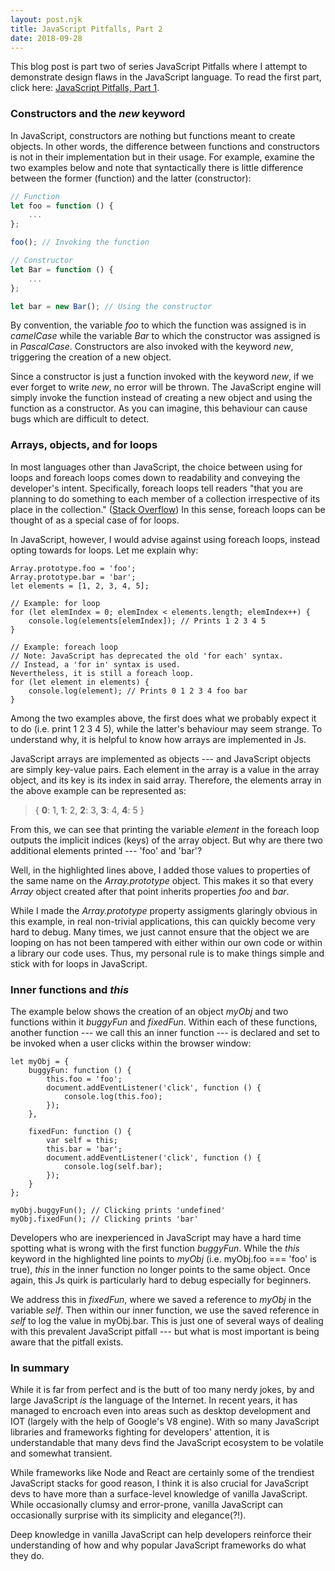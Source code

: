```yaml
---
layout: post.njk
title: JavaScript Pitfalls, Part 2
date: 2018-09-28
---
```


This blog post is part two of series JavaScript Pitfalls where I attempt to demonstrate design flaws in the JavaScript language.
To read the first part, click here: [JavaScript Pitfalls, Part 1](/posts/2018/javascript-pitfalls-part-1).

### Constructors and the *new* keyword

In JavaScript, constructors are nothing but functions meant to create objects.
In other words, the difference between functions and constructors is not in their implementation but in their usage.
For example, examine the two examples below and note that syntactically there is little difference between the former (function) and the latter (constructor):

```javascript
// Function
let foo = function () {
    ...
};

foo(); // Invoking the function

// Constructor
let Bar = function () {
    ...
};

let bar = new Bar(); // Using the constructor
```

By convention, the variable *foo* to which the function was assigned is in *camelCase* while the variable *Bar* to which the constructor was assigned is in *PascalCase*.
Constructors are also invoked with the keyword *new*, triggering the creation of a new object.

Since a constructor is just a function invoked with the keyword *new*, if we ever forget to write *new*, no error will be thrown.
The JavaScript engine will simply invoke the function instead of creating a new object and using the function as a constructor.
As you can imagine, this behaviour can cause bugs which are difficult to detect.

### Arrays, objects, and for loops

In most languages other than JavaScript, the choice between using for loops and foreach loops comes down to readability and conveying the developer's intent.
Specifically, foreach loops tell readers "that you are planning to do something to each member of a collection irrespective of its place in the collection." ([Stack Overflow](https://stackoverflow.com/a/1946941)) In this sense, foreach loops can be thought of as a special case of for loops.

In JavaScript, however, I would advise against using foreach loops, instead opting towards for loops.
Let me explain why:

```javascript/0-1
Array.prototype.foo = 'foo';
Array.prototype.bar = 'bar';
let elements = [1, 2, 3, 4, 5];

// Example: for loop
for (let elemIndex = 0; elemIndex < elements.length; elemIndex++) {
    console.log(elements[elemIndex]); // Prints 1 2 3 4 5
}

// Example: foreach loop
// Note: JavaScript has deprecated the old 'for each' syntax.
// Instead, a 'for in' syntax is used.
Nevertheless, it is still a foreach loop.
for (let element in elements) {
    console.log(element); // Prints 0 1 2 3 4 foo bar
}
```

Among the two examples above, the first does what we probably expect it to do (i.e. print 1 2 3 4 5), while the latter's behaviour may seem strange.
To understand why, it is helpful to know how arrays are implemented in Js.

JavaScript arrays are implemented as objects --- and JavaScript objects are simply key-value pairs.
Each element in the array is a value in the array object, and its key is its index in said array.
Therefore, the elements array in the above example can be represented as:

> { **0**: 1, **1**: 2, **2**: 3, **3**: 4, **4**: 5 }

From this, we can see that printing the variable *element* in the foreach loop outputs the implicit indices (keys) of the array object.
But why are there two additional elements printed --- 'foo' and 'bar'?

Well, in the highlighted lines above, I added those values to properties of the same name on the *Array.prototype* object.
This makes it so that every *Array* object created after that point inherits properties *foo* and *bar*.

While I made the *Array.prototype* property assigments glaringly obvious in this example, in real non-trivial applications, this can quickly become very hard to debug.
Many times, we just cannot ensure that the object we are looping on has not been tampered with either within our own code or within a library our code uses.
Thus, my personal rule is to make things simple and stick with for loops in JavaScript.

### Inner functions and *this*

The example below shows the creation of an object *myObj* and two functions within it *buggyFun* and *fixedFun*.
Within each of these functions, another function --- we call this an inner function --- is declared and set to be invoked when a user clicks within the browser window:

```javascript/2
let myObj = {
    buggyFun: function () {
        this.foo = 'foo';
        document.addEventListener('click', function () {
            console.log(this.foo);
        });
    },

    fixedFun: function () {
        var self = this;
        this.bar = 'bar';
        document.addEventListener('click', function () {
            console.log(self.bar);
        });
    }
};

myObj.buggyFun(); // Clicking prints 'undefined'
myObj.fixedFun(); // Clicking prints 'bar'
```

Developers who are inexperienced in JavaScript may have a hard time spotting what is wrong with the first function *buggyFun*.
While the *this* keyword in the highlighted line points to *myObj* (i.e. myObj.foo === 'foo' is true), *this* in the inner function no longer points to the same object.
Once again, this Js quirk is particularly hard to debug especially for beginners.

We address this in *fixedFun*, where we saved a reference to *myObj* in the variable *self*.
Then within our inner function, we use the saved reference in *self* to log the value in myObj.bar.
This is just one of several ways of dealing with this prevalent JavaScript pitfall --- but what is most important is being aware that the pitfall exists.

### In summary

While it is far from perfect and is the butt of too many nerdy jokes, by and large JavaScript *is* the language of the Internet.
In recent years, it has managed to encroach even into areas such as desktop development and IOT (largely with the help of Google's V8 engine).
With so many JavaScript libraries and frameworks fighting for developers' attention, it is understandable that many devs find the JavaScript ecosystem to be volatile and somewhat transient.

While frameworks like Node and React are certainly some of the trendiest JavaScript stacks for good reason, I think it is also crucial for JavaScript devs to have more than a surface-level knowledge of vanilla JavaScript.
While occasionally clumsy and error-prone, vanilla JavaScript can occasionally surprise with its simplicity and elegance(?!).

Deep knowledge in vanilla JavaScript can help developers reinforce their understanding of how and why popular JavaScript frameworks do what they do.

